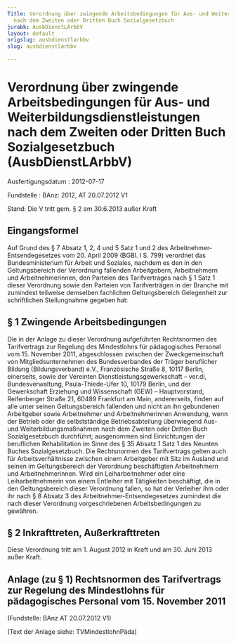 ```yaml
---
Title: Verordnung über zwingende Arbeitsbedingungen für Aus- und Weiterbildungsdienstleistungen
  nach dem Zweiten oder Dritten Buch Sozialgesetzbuch
jurabk: AusbDienstLArbbV
layout: default
origslug: ausbdienstlarbbv
slug: ausbdienstlarbbv

---
```


# Verordnung über zwingende Arbeitsbedingungen für Aus- und Weiterbildungsdienstleistungen nach dem Zweiten oder Dritten Buch Sozialgesetzbuch (AusbDienstLArbbV)

Ausfertigungsdatum
:   2012-07-17

Fundstelle
:   BAnz: 2012, AT 20.07.2012 V1

Stand: Die V tritt gem. § 2 am 30.6.2013 außer Kraft

## Eingangsformel

Auf Grund des § 7 Absatz 1, 2, 4 und 5 Satz 1 und 2 des Arbeitnehmer-
Entsendegesetzes vom 20. April 2009 (BGBl. I S. 799) verordnet das
Bundesministerium für Arbeit und Soziales, nachdem es den in den
Geltungsbereich der ­Verordnung fallenden Arbeitgebern, Arbeitnehmern
und Arbeitnehmerinnen, den Parteien des Tarifvertrages nach § 1 Satz 1
dieser Verordnung sowie den Parteien von Tarifverträgen in der Branche
mit zumindest teilweise demselben fachlichen Geltungsbereich
Gelegenheit zur schriftlichen Stellungnahme gegeben hat:

## § 1 Zwingende Arbeitsbedingungen

Die in der Anlage zu dieser Verordnung aufgeführten Rechtsnormen des
Tarifvertrags zur Regelung des Mindestlohns für pädagogisches Personal
vom 15. November 2011, abgeschlossen zwischen der Zweckgemeinschaft
von Mitgliedsunternehmen des Bundesverbandes der Träger beruflicher
Bildung (Bildungsverband) e.V., Französische Straße 8, 10117 Berlin,
einerseits, sowie der Vereinten Dienstleistungsgewerkschaft – ver.di,
Bundesverwaltung, Paula-Thiede-Ufer 10, 10179 Berlin, und der
Gewerkschaft Erziehung und Wissenschaft (GEW) – Hauptvorstand,
Reifenberger Straße 21, 60489 Frankfurt am Main, andererseits, finden
auf alle unter seinen Geltungsbereich fallenden und nicht an ihn
gebundenen Arbeitgeber sowie Arbeitnehmer und Arbeitnehmerinnen
Anwendung, wenn der Betrieb oder die selbstständige Betriebsabteilung
überwiegend Aus- und Weiterbildungsmaßnahmen nach dem Zweiten oder
Dritten Buch Sozialgesetzbuch durchführt; ausgenommen sind
Einrichtungen der beruflichen Rehabilitation im Sinne des § 35 Absatz
1 Satz 1 des Neunten Buches Sozialgesetzbuch. Die Rechtsnormen des
Tarifvertrags gelten auch für Arbeitsverhältnisse zwischen einem
Arbeitgeber mit Sitz im Ausland und seinen im Geltungsbereich der
Verordnung beschäftigten Arbeitnehmern und Arbeitnehmerinnen. Wird ein
Leiharbeitnehmer oder eine Leiharbeitnehmerin von einem Entleiher mit
Tätigkeiten beschäftigt, die in den Geltungsbereich dieser Verordnung
fallen, so hat der Verleiher ihm oder ihr nach § 8 Absatz 3 des
Arbeitnehmer-Entsendegesetzes zumindest die nach dieser Verordnung
vorgeschriebenen Arbeitsbedingungen zu gewähren.

## § 2 Inkrafttreten, Außerkrafttreten

Diese Verordnung tritt am 1. August 2012 in Kraft und am 30. Juni 2013
außer Kraft.

## Anlage (zu § 1) Rechtsnormen des Tarifvertrags zur Regelung des Mindestlohns für pädagogisches Personal vom 15. November 2011

(Fundstelle: BAnz AT 20.07.2012 V1)

(Text der Anlage siehe: TVMindestlohnPäda)


